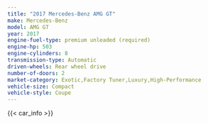 ```yaml
---
title: "2017 Mercedes-Benz AMG GT"
make: Mercedes-Benz
model: AMG GT
year: 2017
engine-fuel-type: premium unleaded (required)
engine-hp: 503
engine-cylinders: 8
transmission-type: Automatic
driven-wheels: Rear wheel drive
number-of-doors: 2
market-category: Exotic,Factory Tuner,Luxury,High-Performance
vehicle-size: Compact
vehicle-style: Coupe
---
```


{{< car_info >}}
